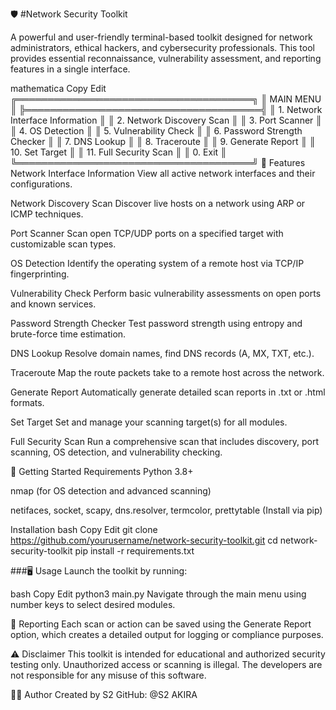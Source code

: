 🛡️ #Network Security Toolkit


A powerful and user-friendly terminal-based toolkit designed for network administrators, ethical hackers, and cybersecurity professionals. This tool provides essential reconnaissance, vulnerability assessment, and reporting features in a single interface.

mathematica
Copy
Edit
╔══════════════════════════════════════╗
║            MAIN MENU                 ║
╠══════════════════════════════════════╣
║ 1.  Network Interface Information    ║
║ 2.  Network Discovery Scan           ║
║ 3.  Port Scanner                     ║
║ 4.  OS Detection                     ║
║ 5.  Vulnerability Check              ║
║ 6.  Password Strength Checker        ║
║ 7.  DNS Lookup                       ║
║ 8.  Traceroute                       ║
║ 9.  Generate Report                  ║
║ 10. Set Target                       ║
║ 11. Full Security Scan               ║
║ 0.  Exit                             ║
╚══════════════════════════════════════╝
🔧 Features
Network Interface Information
View all active network interfaces and their configurations.

Network Discovery Scan
Discover live hosts on a network using ARP or ICMP techniques.

Port Scanner
Scan open TCP/UDP ports on a specified target with customizable scan types.

OS Detection
Identify the operating system of a remote host via TCP/IP fingerprinting.

Vulnerability Check
Perform basic vulnerability assessments on open ports and known services.

Password Strength Checker
Test password strength using entropy and brute-force time estimation.

DNS Lookup
Resolve domain names, find DNS records (A, MX, TXT, etc.).

Traceroute
Map the route packets take to a remote host across the network.

Generate Report
Automatically generate detailed scan reports in .txt or .html formats.

Set Target
Set and manage your scanning target(s) for all modules.

Full Security Scan
Run a comprehensive scan that includes discovery, port scanning, OS detection, and vulnerability checking.

🚀 Getting Started
Requirements
Python 3.8+

nmap (for OS detection and advanced scanning)

netifaces, socket, scapy, dns.resolver, termcolor, prettytable (Install via pip)

Installation
bash
Copy
Edit
git clone https://github.com/yourusername/network-security-toolkit.git
cd network-security-toolkit
pip install -r requirements.txt

###🖥️ Usage
Launch the toolkit by running:

bash
Copy
Edit
python3 main.py
Navigate through the main menu using number keys to select desired modules.

📄 Reporting
Each scan or action can be saved using the Generate Report option, which creates a detailed output for logging or compliance purposes.

⚠️ Disclaimer
This toolkit is intended for educational and authorized security testing only. Unauthorized access or scanning is illegal. The developers are not responsible for any misuse of this software.

👨‍💻 Author
Created by S2
GitHub: @S2 AKIRA
